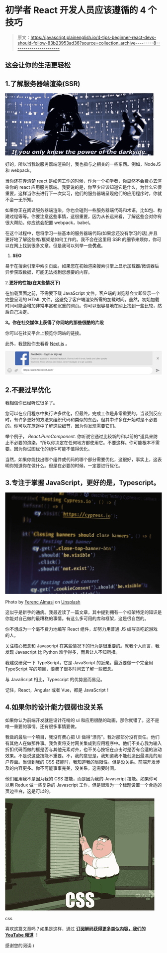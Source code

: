 # 初学者 React 开发人员应该遵循的 4 个技巧

> 原文：<https://javascript.plainenglish.io/4-tips-beginner-react-devs-should-follow-83b23953ad36?source=collection_archive---------8----------------------->

## 这会让你的生活更轻松

## 1.了解服务器端渲染(SSR)

![](img/6c2d03947bb582857ecfdcb013696834.png)

好的，所以当我说服务器端渲染时，我也指与之相关的一些东西。例如，NodeJS 和 webpack。

当你还在弄清楚 react 是如何工作的时候，作为一个初学者，你显然不会费心去渲染你的 react 应用服务器端。我要说的是，你至少应该知道它是什么，为什么它很重要，这样当你去进行下一次实习，他们的服务器端呈现他们的应用程序时，你就不会一无所知。

如果你正在阅读服务器端渲染，你也会碰到一些服务器端代码和术语，比如包、构建过程等等。你要注意这些事情，这很重要，因为从长远来看，了解这些会对你有很大帮助。你应该会配置 webpack，babel。

在这个过程中，您将学习一些基本的服务器端代码(如果您还没有学习的话),并且更好地了解这些库/框架是如何工作的。我不会在这里用 SSR 的细节来烦你，你可以在网上找到很多文章。但是我可以列举一些**优点**。

1.  **SEO**

易于在搜索引擎中索引页面。如果您在初始渲染搜索引擎上显示加载器/微调器后异步获取数据，可能无法找到您想要的内容。

2.**更好的性能(在某些情况下)**

在加载页面之前，不需要下载 JavaScript 文件。客户端的浏览器会立即显示一个完整呈现的 HTML 文件。这避免了客户端渲染所需的加载时间。虽然，初始加载时间可能会增加非常丰富和沉重的网页。你可以很容易地在网上找到一些比较，然后自己决定。

**3。你在社交媒体上获得了你网站的那些很酷的片段**

你可以在社交平台上预览你网站的链接。

此外，我鼓励你去看看 [Next.js](https://nextjs.org/) 。

![](img/95e4b95742fa1a9e23b63848ee94b6a8.png)

## 2.不要过早优化

我相信你已经听过很多了。

您可以在应用程序中执行许多优化，但最终，完成工作是非常重要的。当谈到反应时，有许多更好的方法来组织代码和类似的东西，但其中许多在开始时是不必要的。你可以在旅途中了解这些细节，因为你发现需要它们。

举个例子， *React.PureComponent.* 你听说它通过比较新的和以前的*道具来防止不必要的渲染，*所以你决定在任何地方都使用它。不要这样。你可能根本不需要。因为你试图优化的组件可能不值得优化。

当然，如果你能找出哪个组件或代码的哪个部分需要优化，这很好，事实上，这表明你知道你在做什么。但是在必要的时候，一定要进行优化。

## 3.专注于掌握 JavaScript，更好的是，Typescript。

![](img/53b876f9fb6f278cbcffd6534b65d5a5.png)

Photo by [Ferenc Almasi](https://unsplash.com/@flowforfrank?utm_source=medium&utm_medium=referral) on [Unsplash](https://unsplash.com?utm_source=medium&utm_medium=referral)

这似乎是新手的通病。我最近读了一篇文章，其中提到拥有一个框架特定的知识是你能对自己做的最糟糕的事情。有这么多可用的库和框架，这是很自然的。

你不想成为一个毫不费力地编写 React 组件，却努力用普通 JS 编写贪吃蛇游戏的人。

关注核心概念和 Javascript 在某些情况下的行为是很重要的。就我个人而言，我发现 Javascript 比 Python 难学得多，而且让人不知所措。

我建议研究一下 TypeScript，它是 JavaScript 的近亲。最近要做一个完全用 TypeScript 写的项目，浪费了很多时间去了解一些概念。

与 JavaScript 相比，Typescript 的优势显而易见。

记住，React，Angular 或者 Vue，都是 JavaScript！

## 4.如果你的设计能力很弱也没关系

如果你认为前端开发就是设计花哨的 ui 和应用很酷的动画，那你就错了。这不是唯一重要的事情。还有很多事情要做。

我做的最后一个项目，我没有费心把 UI 做得“漂亮”。我对那部分没有责任。他们有其他人在做那件事。我负责将支付网关集成到应用程序中。他们不关心我为输入折扣代码而做的框是否与其他元素对齐，也不关心按钮在点击时是否有合适的波动效果。不是说这些技能不重要。不，我的意思是，我知道我不能创造出最漂亮的用户界面。当谈到我的 CSS 技能时，我知道我的局限性。但是没关系。前端开发涉及的内容更多。你不可能事事完美，没关系。这需要时间。

他们雇用我不是因为我的 CSS 技能，而是因为我的 Javascript 技能。如果你可以用 Redux 做一些复杂的 Javascript 工作，但是很难为一个标题设置一个合适的页边空白，这是可以的。

![](img/20ac4c7fc5a627c6bec5f35720c6151d.png)

css

喜欢这篇文章吗？如果是这样，通过 [**订阅解码获得更多类似内容，我们的 YouTube 频道**](https://www.youtube.com/channel/UCtipWUghju290NWcn8jhyAw?sub_confirmation=true) **！**

感谢您的阅读:)